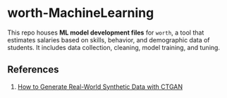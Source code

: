 # worth-MachineLearning

This repo houses **ML model development files** for `worth`, a tool that estimates salaries based on skills, behavior, and demographic data of students. It includes data collection, cleaning, model training, and tuning.

## References
1. [How to Generate Real-World Synthetic Data with CTGAN](https://towardsdatascience.com/how-to-generate-real-world-synthetic-data-with-ctgan-af41b4d60fde)